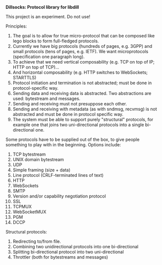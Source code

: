 **Dillsocks: Protocol library for libdill**

This project is an experiment. Do not use!

Principles:

1. The goal is to allow for true micro-protocol that can be composed like
   lego blocks to form full-fledged protocols.
2. Currently we have big protocols (hundreds of pages, e.g. 3GPP) and small
   protocols (tens of pages, e.g. IETF). We want microprotocols (specification
   one paragraph long).
3. To achieve that we need vertical composability (e.g. TCP on top of IP;
   HTTP on top of TCP)...
4. And horizontal composability (e.g. HTTP switches to WebSockets; STARTTLS)
5. Protocol initiation and termination is not abstracted; must be done in
   protocol-specific way.
6. Sending data and receiving data is abstracted. Two abstractions are used:
   bytestream and messages.
7. Sending and receiving must not presuppose each other.
8. Sending and receiving with metadata (as with sndmsg, recvmsg) is not
   abstracted and must be done in protocol specific way.
9. The system must be able to support purely "structural" protocols, for example
   one that joins two uni-directional protocols into a single bi-directional
   one.

Some protocols have to be supplied out of the box, to give people something
to play with in the beginning. Options include:

1. TCP bytestream
2. UNIX domain bytestream
3. UDP
4. Simple framing (size + data)
5. Line protocol (CRLF-terminated lines of text)
6. HTTP
7. WebSockets
8. SMTP
9. Version and/or capability negotiation protocol
10. SSL
11. TCPMUX
12. WebSocketMUX
13. PGM
14. DCCP

Structural protocols:

1. Redirecting to/from file.
2. Combining two unidirectional protocols into one bi-directional
3. Splitting bi-directional protocol into two uni-directional
3. Throttler (both for bytestreams and messages)
